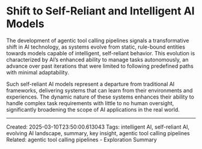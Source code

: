 # Shift to Self-Reliant and Intelligent AI Models

The development of agentic tool calling pipelines signals a transformative shift in AI technology, as systems evolve from static, rule-bound entities towards models capable of intelligent, self-reliant behavior. This evolution is characterized by AI’s enhanced ability to manage tasks autonomously, an advance over past iterations that were limited to following predefined paths with minimal adaptability.

Such self-reliant AI models represent a departure from traditional AI frameworks, delivering systems that can learn from their environments and experiences. The dynamic nature of these systems enhances their ability to handle complex task requirements with little to no human oversight, significantly broadening the scope of AI applications in the real world.

---
Created: 2025-03-10T23:50:00.613043
Tags: intelligent AI, self-reliant AI, evolving AI landscape, summary, key insight, agentic tool calling pipelines
Related: agentic tool calling pipelines - Exploration Summary

